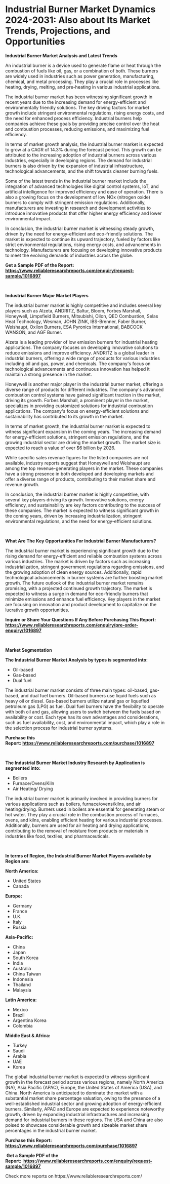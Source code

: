 <p><h1>Industrial Burner Market Dynamics 2024-2031: Also about Its Market Trends, Projections, and Opportunities</h1></p><p><strong>Industrial Burner Market Analysis and Latest Trends</strong></p>
<p><p>An industrial burner is a device used to generate flame or heat through the combustion of fuels like oil, gas, or a combination of both. These burners are widely used in industries such as power generation, manufacturing, chemical, and metal processing. They play a crucial role in processes like heating, drying, melting, and pre-heating in various industrial applications.</p><p>The industrial burner market has been witnessing significant growth in recent years due to the increasing demand for energy-efficient and environmentally friendly solutions. The key driving factors for market growth include stringent environmental regulations, rising energy costs, and the need for enhanced process efficiency. Industrial burners help companies achieve these goals by providing precise control over the heat and combustion processes, reducing emissions, and maximizing fuel efficiency.</p><p>In terms of market growth analysis, the industrial burner market is expected to grow at a CAGR of 14.3% during the forecast period. This growth can be attributed to the increasing adoption of industrial burners across various industries, especially in developing regions. The demand for industrial burners is also driven by the expansion of industrial infrastructure, technological advancements, and the shift towards cleaner burning fuels.</p><p>Some of the latest trends in the industrial burner market include the integration of advanced technologies like digital control systems, IoT, and artificial intelligence for improved efficiency and ease of operation. There is also a growing focus on the development of low NOx (nitrogen oxide) burners to comply with stringent emission regulations. Additionally, manufacturers are investing in research and development activities to introduce innovative products that offer higher energy efficiency and lower environmental impact.</p><p>In conclusion, the industrial burner market is witnessing steady growth, driven by the need for energy-efficient and eco-friendly solutions. The market is expected to continue its upward trajectory, fueled by factors like strict environmental regulations, rising energy costs, and advancements in technology. Manufacturers are focusing on developing innovative products to meet the evolving demands of industries across the globe.</p></p>
<p><strong>Get a Sample PDF of the Report:&nbsp; <a href="https://www.reliableresearchreports.com/enquiry/request-sample/1016897">https://www.reliableresearchreports.com/enquiry/request-sample/1016897</a></strong></p>
<p>&nbsp;</p>
<p><strong>Industrial Burner Major Market Players</strong></p>
<p><p>The industrial burner market is highly competitive and includes several key players such as Alzeta, ANDRITZ, Baltur, Bloom, Forbes Marshall, Honeywell, Limpsfield Burners, Mitsubishi, Oilon, QED Combustion, Selas Heat Technology, Wesman, JOHN ZINK, IBS-Brenner, Faber Burner, Weishaupt, Oxilon Burners, ESA Pyronics International, BABCOCK WANSON, and AGF Burner. </p><p>Alzeta is a leading provider of low emission burners for industrial heating applications. The company focuses on developing innovative solutions to reduce emissions and improve efficiency. ANDRITZ is a global leader in industrial burners, offering a wide range of products for various industries including oil and gas, power, and chemicals. The company's focus on technological advancements and continuous innovation has helped it maintain a strong presence in the market.</p><p>Honeywell is another major player in the industrial burner market, offering a diverse range of products for different industries. The company's advanced combustion control systems have gained significant traction in the market, driving its growth. Forbes Marshall, a prominent player in the market, specializes in providing customized solutions for industrial combustion applications. The company's focus on energy-efficient solutions and sustainability has contributed to its growth in the market.</p><p>In terms of market growth, the industrial burner market is expected to witness significant expansion in the coming years. The increasing demand for energy-efficient solutions, stringent emission regulations, and the growing industrial sector are driving the market growth. The market size is expected to reach a value of over $6 billion by 2026.</p><p>While specific sales revenue figures for the listed companies are not available, industry reports suggest that Honeywell and Weishaupt are among the top revenue-generating players in the market. These companies have a strong presence in both developed and developing markets and offer a diverse range of products, contributing to their market share and revenue growth.</p><p>In conclusion, the industrial burner market is highly competitive, with several key players driving its growth. Innovative solutions, energy efficiency, and sustainability are key factors contributing to the success of these companies. The market is expected to witness significant growth in the coming years, driven by increasing industrialization, stringent environmental regulations, and the need for energy-efficient solutions.</p></p>
<p>&nbsp;</p>
<p><strong>What Are The Key Opportunities For Industrial Burner Manufacturers?</strong></p>
<p><p>The industrial burner market is experiencing significant growth due to the rising demand for energy-efficient and reliable combustion systems across various industries. The market is driven by factors such as increasing industrialization, stringent government regulations regarding emissions, and the growing adoption of clean energy sources. Additionally, rapid technological advancements in burner systems are further boosting market growth. The future outlook of the industrial burner market remains promising, with a projected continued growth trajectory. The market is expected to witness a surge in demand for eco-friendly burners that minimize emissions and enhance fuel efficiency. Key players in the market are focusing on innovation and product development to capitalize on the lucrative growth opportunities.</p></p>
<p><strong>Inquire or Share Your Questions If Any Before Purchasing This Report: <a href="https://www.reliableresearchreports.com/enquiry/pre-order-enquiry/1016897">https://www.reliableresearchreports.com/enquiry/pre-order-enquiry/1016897</a></strong></p>
<p>&nbsp;</p>
<p><strong>Market Segmentation</strong></p>
<p><strong>The Industrial Burner Market Analysis by types is segmented into:</strong></p>
<p><ul><li>Oil-based</li><li>Gas-based</li><li>Dual fuel</li></ul></p>
<p><p>The industrial burner market consists of three main types: oil-based, gas-based, and dual fuel burners. Oil-based burners use liquid fuels such as heavy oil or diesel. Gas-based burners utilize natural gas or liquefied petroleum gas (LPG) as fuel. Dual fuel burners have the flexibility to operate with both oil and gas, allowing users to switch between the fuels based on availability or cost. Each type has its own advantages and considerations, such as fuel availability, cost, and environmental impact, which play a role in the selection process for industrial burner systems.</p></p>
<p><strong>Purchase this Report:&nbsp;<a href="https://www.reliableresearchreports.com/purchase/1016897">https://www.reliableresearchreports.com/purchase/1016897</a></strong></p>
<p>&nbsp;</p>
<p><strong>The Industrial Burner Market Industry Research by Application is segmented into:</strong></p>
<p><ul><li>Boilers</li><li>Furnace/Ovens/Kiln</li><li>Air Heating/ Drying</li></ul></p>
<p><p>The industrial burner market is primarily involved in providing burners for various applications such as boilers, furnace/ovens/kilns, and air heating/drying. Burners used in boilers are essential for generating steam or hot water. They play a crucial role in the combustion process of furnaces, ovens, and kilns, enabling efficient heating for various industrial processes. Additionally, burners are used for air heating and drying applications, contributing to the removal of moisture from products or materials in industries like food, textiles, and pharmaceuticals.</p></p>
<p>&nbsp;</p>
<p><strong>In terms of Region, the Industrial Burner Market Players available by Region are:</strong></p>
<p>
    <p> <strong> North America: </strong>
        <ul>
            <li>United States</li>
            <li>Canada</li>
        </ul>
        </p> 
    <p> <strong> Europe: </strong>
        <ul>
            <li>Germany</li>
            <li>France</li>
            <li>U.K.</li>
            <li>Italy</li>
            <li>Russia</li>
        </ul>
        </p> 
    <p> <strong> Asia-Pacific: </strong>
        <ul>
            <li>China</li>
            <li>Japan</li>
            <li>South Korea</li>
            <li>India</li>
            <li>Australia</li>
            <li>China Taiwan</li>
            <li>Indonesia</li>
            <li>Thailand</li>
            <li>Malaysia</li>
        </ul>
        </p> 
    <p> <strong> Latin America: </strong>
        <ul>
            <li>Mexico</li>
            <li>Brazil</li>
            <li>Argentina Korea</li>
            <li>Colombia</li>
        </ul>
        </p> 
    <p> <strong> Middle East & Africa: </strong>
        <ul>
            <li>Turkey</li>
            <li>Saudi</li>
            <li>Arabia</li>
            <li>UAE</li>
            <li>Korea</li>
        </ul>
    </p>
    </p>
<p><p>The global industrial burner market is expected to witness significant growth in the forecast period across various regions, namely North America (NA), Asia Pacific (APAC), Europe, the United States of America (USA), and China. North America is anticipated to dominate the market with a substantial market share percentage valuation, owing to the presence of a well-established industrial sector and growing adoption of energy-efficient burners. Similarly, APAC and Europe are expected to experience noteworthy growth, driven by expanding industrial infrastructures and increasing demand for industrial burners in these regions. The USA and China are also poised to showcase considerable growth and sizeable market share percentages in the industrial burner market.</p></p>
<p><strong>Purchase this Report: <a href="https://www.reliableresearchreports.com/purchase/1016897">https://www.reliableresearchreports.com/purchase/1016897</a></strong></p>
<p>&nbsp;<strong>Get a Sample PDF of the Report:&nbsp;&nbsp;<a href="https://www.reliableresearchreports.com/enquiry/request-sample/1016897">https://www.reliableresearchreports.com/enquiry/request-sample/1016897</a></strong></p>
<p><strong></strong></p>
<p>Check more reports on https://www.reliableresearchreports.com/</p>